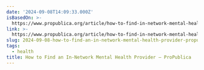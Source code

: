 ```yaml
---
date: '2024-09-08T14:09:33.000Z'
isBasedOn: >-
  https://www.propublica.org/article/how-to-find-in-network-mental-health-provider
link: >-
  https://www.propublica.org/article/how-to-find-in-network-mental-health-provider
slug: 2024-09-08-how-to-find-an-in-network-mental-health-provider-propublica
tags:
  - health
title: How to Find an In-Network Mental Health Provider — ProPublica
---
```

 
